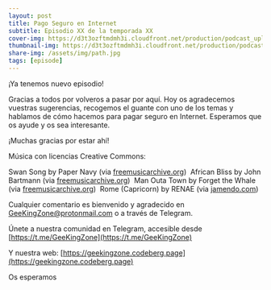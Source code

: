 ```yaml
---
layout: post
title: Pago Seguro en Internet
subtitle: Episodio XX de la temporada XX
cover-img: https://d3t3ozftmdmh3i.cloudfront.net/production/podcast_uploaded_nologo400/14743809/14743809-1619370372653-eb16be7dd0aee.jpg
thumbnail-img: https://d3t3ozftmdmh3i.cloudfront.net/production/podcast_uploaded_nologo400/14743809/14743809-1619370372653-eb16be7dd0aee.jpg
share-img: /assets/img/path.jpg
tags: [episode]
---
```


¡Ya tenemos nuevo episodio!

Gracias a todos por volveros a pasar por aquí. Hoy os agradecemos vuestras sugerencias, recogemos el guante con uno de los temas y hablamos de cómo hacemos para pagar seguro en Internet. Esperamos que os ayude y os sea interesante.

¡Muchas gracias por estar ahí!

Música con licencias Creative Commons:

 Swan Song by Paper Navy (via [freemusicarchive.org](https://freemusicarchive.org/music/Paper_Navy/All_Grown_Up/08_Swan_Song)) 
 African Bliss by John Bartmann (via [freemusicarchive.org](https://freemusicarchive.org/music/John_Bartmann/Royalty-Free_Soundtrack_Music_Album_Two/african-bliss)) 
 Man Outa Town by Forget the Whale (via [freemusicarchive.org](https://freemusicarchive.org/music/Forget_the_Whale/5f7dc7ec48ecd/man-out-of-town)) 
 Rome (Capricorn) by RENAE (via [jamendo.com](https://www.jamendo.com/track/1825610/rome-capricorn))


Cualquier comentario es bienvenido y agradecido en [GeeKingZone@protonmail.com](mailto:GeeKingZone@protonmail.com) o a través de Telegram.

Únete a nuestra comunidad en Telegram, accesible desde [https://t.me/GeeKingZone](https://t.me/GeeKingZone)

Y nuestra web: [https://geekingzone.codeberg.page](https://geekingzone.codeberg.page)

Os esperamos
